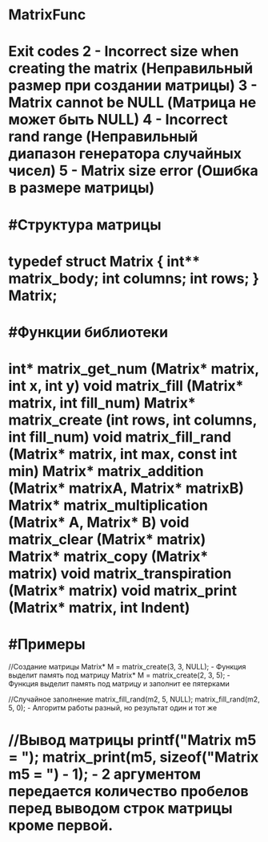 # MatrixFunc
Exit codes
2 - Incorrect size when creating the matrix (Неправильный размер при создании матрицы)
3 - Matrix cannot be NULL (Матрица не может быть NULL)
4 - Incorrect rand range (Неправильный диапазон генератора случайных чисел)
5 - Matrix size error (Ошибка в размере матрицы)
===========================================


#Структура матрицы
===========================================
typedef struct Matrix {
	int** matrix_body;
	int columns;
	int rows;
} Matrix;
===========================================


#Функции библиотеки
===========================================
int* matrix_get_num (Matrix* matrix, int x, int y)
void matrix_fill (Matrix* matrix, int fill_num)
Matrix* matrix_create (int rows, int columns, int fill_num)
void matrix_fill_rand (Matrix* matrix, int max, const int min)
Matrix* matrix_addition (Matrix* matrixA, Matrix* matrixB)
Matrix* matrix_multiplication (Matrix* A, Matrix* B)
void matrix_clear (Matrix* matrix)
Matrix* matrix_copy (Matrix* matrix)
void matrix_transpiration (Matrix* matrix)
void matrix_print (Matrix* matrix, int Indent)
===========================================

#Примеры
===========================================
//Создание матрицы
Matrix* M = matrix_create(3, 3, NULL); - Функция выделит память под матрицу
Matrix* M = matrix_create(2, 3, 5); - Функция выделит память под матрицу и заполнит ее пятерками

//Случайное заполнение
matrix_fill_rand(m2, 5, NULL); 
matrix_fill_rand(m2, 5, 0); - Алгоритм работы разный, но результат один и тот же

//Вывод матрицы
printf("Matrix m5 = ");
matrix_print(m5, sizeof("Matrix m5 = ") - 1); - 2 аргументом передается количество пробелов перед выводом строк матрицы кроме первой.
===========================================

